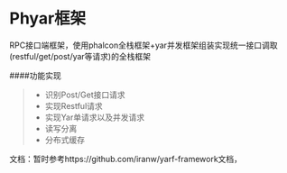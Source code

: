 # Phyar框架

RPC接口端框架，使用phalcon全栈框架+yar并发框架组装实现统一接口调取(restful/get/post/yar等请求)的全栈框架

####功能实现

> * 识别Post/Get接口请求
> * 实现Restful请求
> * 实现Yar单请求以及并发请求
> * 读写分离
> * 分布式缓存

文档：暂时参考https://github.com/iranw/yarf-framework文档，

